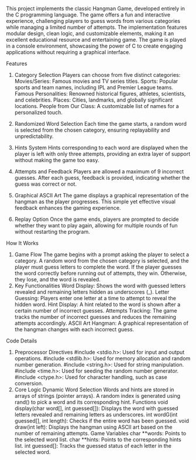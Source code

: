 This project implements the classic Hangman Game, developed entirely in the C programming language. The game offers a fun and interactive experience, challenging players to guess words from various categories while managing a limited number of attempts. The implementation features modular design, clean logic, and customizable elements, making it an excellent educational resource and entertaining game. The game is played in a console environment, showcasing the power of C to create engaging applications without requiring a graphical interface.

Features
1. Category Selection
Players can choose from five distinct categories:
Movies/Series: Famous movies and TV series titles.
Sports: Popular sports and team names, including IPL and Premier League teams.
Famous Personalities: Renowned historical figures, athletes, scientists, and celebrities.
Places: Cities, landmarks, and globally significant locations.
People from Our Class: A customizable list of names for a personalized touch.

2. Randomized Word Selection
Each time the game starts, a random word is selected from the chosen category, ensuring replayability and unpredictability.

3. Hints System
Hints corresponding to each word are displayed when the player is left with only three attempts, providing an extra layer of support without making the game too easy.

4. Attempts and Feedback
Players are allowed a maximum of 9 incorrect guesses. After each guess, feedback is provided, indicating whether the guess was correct or not.

5. Graphical ASCII Art
The game displays a graphical representation of the hangman as the player progresses. This simple yet effective visual feedback enhances the gaming experience.

6. Replay Option
Once the game ends, players are prompted to decide whether they want to play again, allowing for multiple rounds of fun without restarting the program.

How It Works
1. Game Flow
The game begins with a prompt asking the player to select a category.
A random word from the chosen category is selected, and the player must guess letters to complete the word.
If the player guesses the word correctly before running out of attempts, they win. Otherwise, they lose, and the word is revealed.
2. Key Functionalities
Word Display: Shows the word with guessed letters revealed and remaining letters hidden as underscores (_).
Letter Guessing: Players enter one letter at a time to attempt to reveal the hidden word.
Hint Display: A hint related to the word is shown after a certain number of incorrect guesses.
Attempts Tracking: The game tracks the number of incorrect guesses and reduces the remaining attempts accordingly.
ASCII Art Hangman: A graphical representation of the hangman changes with each incorrect guess.

Code Details
1. Preprocessor Directives
#include <stdio.h>: Used for input and output operations.
#include <stdlib.h>: Used for memory allocation and random number generation.
#include <string.h>: Used for string manipulation.
#include <time.h>: Used for seeding the random number generator.
#include <ctype.h>: Used for character handling, such as case conversion.
2. Core Logic
Dynamic Word Selection
Words and hints are stored in arrays of strings (pointer arrays).
A random index is generated using rand() to pick a word and its corresponding hint.
Functions
void display(char word[], int guessed[]): Displays the word with guessed letters revealed and remaining letters as underscores.
int wordG(int guessed[], int length): Checks if the entire word has been guessed.
void draw(int left): Displays the hangman using ASCII art based on the number of remaining attempts.
Game Variables
char **words: Points to the selected word list.
char **hints: Points to the corresponding hints list.
int guessed[]: Tracks the guessed status of each letter in the selected word.

